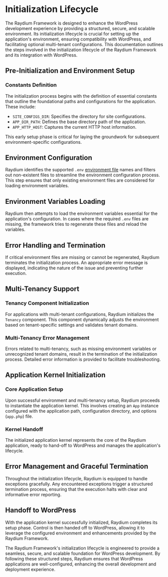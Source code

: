 # Initialization Lifecycle

The Raydium Framework is designed to enhance the WordPress development experience by providing a structured, secure, and scalable environment. Its initialization lifecycle is crucial for setting up the application's environment, ensuring compatibility with WordPress, and facilitating optional multi-tenant configurations. This documentation outlines the steps involved in the initialization lifecycle of the Raydium Framework and its integration with WordPress.

## Pre-Initialization and Environment Setup

### Constants Definition
The initialization process begins with the definition of essential constants that outline the foundational paths and configurations for the application. These include:

- `SITE_CONFIGS_DIR`: Specifies the directory for site configurations.
- `APP_DIR_PATH`: Defines the base directory path of the application.
- `APP_HTTP_HOST`: Captures the current HTTP host information.

This early setup phase is critical for laying the groundwork for subsequent environment-specific configurations.

## Environment Configuration

Raydium identifies the supported `.env` [environment file](../guide/environment-file) names and filters out non-existent files to streamline the environment configuration process. This step ensures that only existing environment files are considered for loading environment variables.

## Environment Variables Loading

Raydium then attempts to load the environment variables essential for the application's configuration. In cases where the required `.env` files are missing, the framework tries to regenerate these files and reload the variables.

## Error Handling and Termination
If critical environment files are missing or cannot be regenerated, Raydium terminates the initialization process. An appropriate error message is displayed, indicating the nature of the issue and preventing further execution.

## Multi-Tenancy Support

### Tenancy Component Initialization
For applications with multi-tenant configurations, Raydium initializes the `Tenancy` component. This component dynamically adjusts the environment based on tenant-specific settings and validates tenant domains.

### Multi-Tenancy Error Management
Errors related to multi-tenancy, such as missing environment variables or unrecognized tenant domains, result in the termination of the initialization process. Detailed error information is provided to facilitate troubleshooting.

## Application Kernel Initialization

### Core Application Setup
Upon successful environment and multi-tenancy setup, Raydium proceeds to instantiate the application kernel. This involves creating an `App` instance configured with the application path, configuration directory, and options (`app.php`) file.

### Kernel Handoff
The initialized application kernel represents the core of the Raydium application, ready to hand-off to WordPress and manages the application's lifecycle.

## Error Management and Graceful Termination

Throughout the initialization lifecycle, Raydium is equipped to handle exceptions gracefully. Any encountered exceptions trigger a structured termination process, ensuring that the execution halts with clear and informative error reporting.

## Handoff to WordPress

With the application kernel successfully initialized, Raydium completes its setup phase. Control is then handed off to WordPress, allowing it to leverage the configured environment and enhancements provided by the Raydium Framework.

The Raydium Framework's initialization lifecycle is engineered to provide a seamless, secure, and scalable foundation for WordPress development. By following these structured steps, Raydium ensures that WordPress applications are well-configured, enhancing the overall development and deployment experience.
